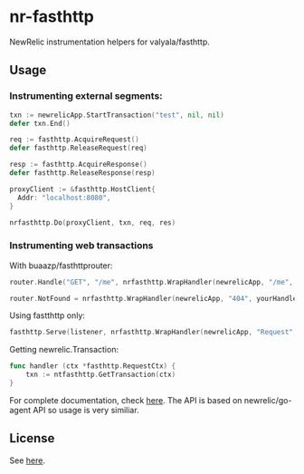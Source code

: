 # nr-fasthttp

NewRelic instrumentation helpers for valyala/fasthttp.

## Usage

### Instrumenting external segments:

```go
txn := newrelicApp.StartTransaction("test", nil, nil)
defer txn.End()

req := fasthttp.AcquireRequest()
defer fasthttp.ReleaseRequest(req)

resp := fasthttp.AcquireResponse()
defer fasthttp.ReleaseResponse(resp)

proxyClient := &fasthttp.HostClient{
  Addr: "localhost:8080",
}

nrfasthttp.Do(proxyClient, txn, req, res)
```

###  Instrumenting web transactions

With buaazp/fasthttprouter:
```go
router.Handle("GET", "/me", nrfasthttp.WrapHandler(newrelicApp, "/me", yourHandler)

router.NotFound = nrfasthttp.WrapHandler(newrelicApp, "404", yourHandler)
```

Using fastthttp only:
```go
fasthttp.Serve(listener, nrfasthttp.WrapHandler(newrelicApp, "Request", yourHandler))
```

Getting newrelic.Transaction:
```go
func handler (ctx *fasthttp.RequestCtx) {
    txn := ntfasthttp.GetTransaction(ctx)
}
```


For complete documentation, check [here](https://godoc.org/github.com/greenboxal/nr-fasthttp). The API is based on newrelic/go-agent API so usage is very similiar.

## License

See [here](LICENSE).


